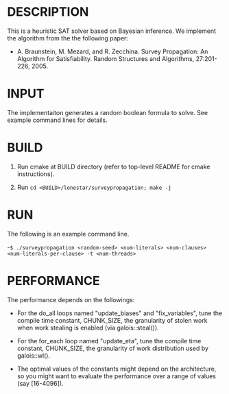 DESCRIPTION 
===========

This is a heuristic SAT solver based on Bayesian inference. We implement the 
algorithm from the the following paper:

- A. Braunstein, M. Mezard, and R. Zecchina. Survey Propagation: An Algorithm for 
Satisfiability. Random Structures and Algorithms, 27:201-226, 2005.


INPUT
===========

The implementaiton generates a random boolean formula to solve. See example command lines for details.


BUILD
===========

1. Run cmake at BUILD directory (refer to top-level README for cmake instructions).

2. Run `cd <BUILD>/lonestar/surveypropagation; make -j`


RUN
===========

The following is an example command line.

-`$ ./surveypropagation <random-seed> <num-literals> <num-clauses> <num-literals-per-clause> -t <num-threads>`


PERFORMANCE
===========

The performance depends on the followings:

- For the do_all loops named "update_biases" and "fix_variables", tune the 
compile time constant, CHUNK_SIZE, the granularity of stolen work when work 
stealing is enabled (via galois::steal()).

- For the for_each loop named "update_eta", tune the compile time constant,
CHUNK_SIZE, the granularity of work distribution used by galois::wl<WL>().

- The optimal values of the constants might depend on the architecture, so you 
might want to evaluate the performance over a range of values (say [16-4096]).
